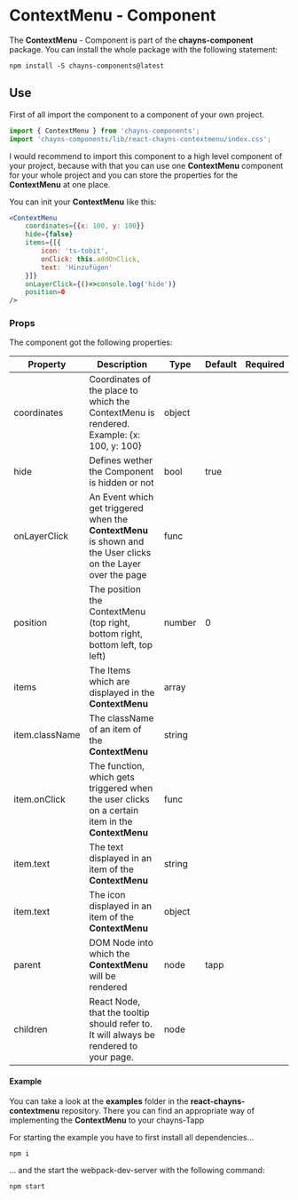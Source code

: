 # ContextMenu - Component #

The **ContextMenu** - Component is part of the **chayns-component** package. You can install the whole package with the following statement:

    npm install -S chayns-components@latest

## Use ##

First of all import the component to a component of your own project.

```jsx
import { ContextMenu } from 'chayns-components';
import 'chayns-components/lib/react-chayns-contextmenu/index.css';
```
I would recommend to import this component to a high level component of your project, because with that you can use one **ContextMenu** component for your whole project and you can store the properties for the **ContextMenu** at one place.

You can init your **ContextMenu** like this:
```jsx
<ContextMenu
    coordinates={{x: 100, y: 100}}
    hide={false}
    items={[{
        icon: 'ts-tobit',
        onClick: this.addOnClick,
        text: 'Hinzufügen'
    }]}
    onLayerClick={()=>console.log('hide')}
    position=0
/>
```

### Props ###
The component got the following properties:

| Property   | Description                                                                                        | Type   | Default | Required
|------------|-----------------------------------------------------------------------------------------------------|--------|-------|------|
| coordinates           | Coordinates of the place to which the ContextMenu is rendered. Example: {x: 100, y: 100}                                  | object    |       |  |
| hide | Defines wether the Component is hidden or not   | bool | true| |
| onLayerClick | An Event which get triggered when the **ContextMenu** is shown and the User clicks on the Layer over the page | func | ||
| position | The position the ContextMenu (top right, bottom right, bottom left, top left) | number | 0 ||
| items | The Items which are displayed in the **ContextMenu** | array | |
| item.className | The className of an item of the **ContextMenu** | string | |
| item.onClick | The function, which gets triggered when the user clicks on a certain item in the **ContextMenu** | func | ||
| item.text | The text displayed in an item of the **ContextMenu** | string | |
| item.text | The icon displayed in an item of the **ContextMenu** | object | |
| parent | DOM Node into which the **ContextMenu** will be rendered | node | tapp |
| children | React Node, that the tooltip should refer to. It will always be rendered to your page. | node | 


#### Example ####

You can take a look at the **examples** folder in the **react-chayns-contextmenu** repository. There you can find an appropriate way of implementing the **ContextMenu** to your chayns-Tapp

For starting the example you have to first install all dependencies...
```
npm i
```
... and the start the webpack-dev-server with the following command:
```
npm start
```

[1]:  https://github.com/TobitSoftware/chayns-template-es6-react
